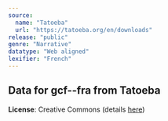 ```yaml
---
source:
  name: "Tatoeba"
  url: "https://tatoeba.org/en/downloads"
release: "public"
genre: "Narrative"
datatype: "Web aligned"
lexifier: "French"
---
```


## Data for gcf--fra from Tatoeba

**License**: Creative Commons (details [here](https://tatoeba.org/en/terms_of_use#section-6))

